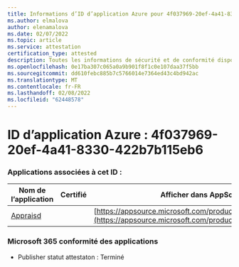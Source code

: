```yaml
---
title: Informations d’ID d’application Azure pour 4f037969-20ef-4a41-8330-422b7b115eb6
ms.author: elmalova
author: elenamalova
ms.date: 02/07/2022
ms.topic: article
ms.service: attestation
certification_type: attested
description: Toutes les informations de sécurité et de conformité disponibles pour 4f037969-20ef-4a41-8330-422b7b115eb6.
ms.openlocfilehash: 0e17ba307c065a0a9b901f8f1c0e107daa37f5bb
ms.sourcegitcommit: dd610febc885b7c5766014e7364ed43c4bd942ac
ms.translationtype: MT
ms.contentlocale: fr-FR
ms.lasthandoff: 02/08/2022
ms.locfileid: "62448578"
---
```

# <a name="azure-app-id-4f037969-20ef-4a41-8330-422b7b115eb6"></a>ID d’application Azure : 4f037969-20ef-4a41-8330-422b7b115eb6


### <a name="apps-associated-with-this-id"></a>Applications associées à cet ID :
| **Nom de l’application** | **Certifié** | **Afficher dans AppSource** |
|--------------|---------------|-----------------------|
| [Appraisd](https://docs.microsoft.com/microsoft-365-app-certification/forward/WA200003123) |  | [https://appsource.microsoft.com/product/office/WA200003123](https://appsource.microsoft.com/product/office/WA200003123) |

### <a name="microsoft-365-app-compliance-status"></a>Microsoft 365 conformité des applications
- Publisher statut attestaton : Terminé
